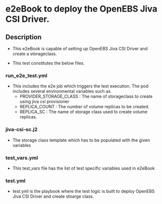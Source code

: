 # e2eBook to deploy the OpenEBS Jiva CSI Driver.

## Description
   - This e2eBook is capable of setting up OpenEBS Jiva CSI Driver and create a storageclass.

   - This test constitutes the below files. 

### run_e2e_test.yml
   - This includes the e2e job which triggers the test execution. The pod includes several environmental variables such as 
        - PROVIDER_STORAGE_CLASS : The name of storageclass to create using jiva csi provisioner
        - REPLICA_COUNT : The number of volume replicas to be created.
        - REPLICA_SC : The name of storage class used to create volume replicas.

### jiva-csi-sc.j2
   - The storage class template which has to be populated with the given variables

### test_vars.yml
   - This test_vars file has the list of test specific variables used in e2eBook

### test.yml
   - test.yml is the playbook where the test logic is built to deploy OpenEBS Jiva CSI Driver and create stoarge class.

